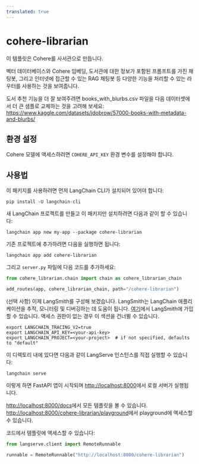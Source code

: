 ```yaml
---
translated: true
---
```


# cohere-librarian

이 템플릿은 Cohere를 사서관으로 만듭니다.

벡터 데이터베이스와 Cohere 임베딩, 도서관에 대한 정보가 포함된 프롬프트를 가진 채팅봇, 그리고 인터넷에 접근할 수 있는 RAG 채팅봇 등 다양한 기능을 처리할 수 있는 라우터를 사용하는 것을 보여줍니다.

도서 추천 기능을 더 잘 보여주려면 books_with_blurbs.csv 파일을 다음 데이터셋에서 더 큰 샘플로 교체하는 것을 고려해 보세요: https://www.kaggle.com/datasets/jdobrow/57000-books-with-metadata-and-blurbs/

## 환경 설정

Cohere 모델에 액세스하려면 `COHERE_API_KEY` 환경 변수를 설정해야 합니다.

## 사용법

이 패키지를 사용하려면 먼저 LangChain CLI가 설치되어 있어야 합니다:

```shell
pip install -U langchain-cli
```

새 LangChain 프로젝트를 만들고 이 패키지만 설치하려면 다음과 같이 할 수 있습니다:

```shell
langchain app new my-app --package cohere-librarian
```

기존 프로젝트에 추가하려면 다음을 실행하면 됩니다:

```shell
langchain app add cohere-librarian
```

그리고 `server.py` 파일에 다음 코드를 추가하세요:

```python
from cohere_librarian.chain import chain as cohere_librarian_chain

add_routes(app, cohere_librarian_chain, path="/cohere-librarian")
```

(선택 사항) 이제 LangSmith를 구성해 보겠습니다.
LangSmith는 LangChain 애플리케이션을 추적, 모니터링 및 디버깅하는 데 도움이 됩니다.
[여기](https://smith.langchain.com/)에서 LangSmith에 가입할 수 있습니다.
액세스 권한이 없는 경우 이 섹션을 건너뛸 수 있습니다.

```shell
export LANGCHAIN_TRACING_V2=true
export LANGCHAIN_API_KEY=<your-api-key>
export LANGCHAIN_PROJECT=<your-project>  # if not specified, defaults to "default"
```

이 디렉토리 내에 있다면 다음과 같이 LangServe 인스턴스를 직접 실행할 수 있습니다:

```shell
langchain serve
```

이렇게 하면 FastAPI 앱이 시작되며 [http://localhost:8000](http://localhost:8000)에서 로컬 서버가 실행됩니다.

[http://localhost:8000/docs](http://localhost:8000/docs)에서 모든 템플릿을 볼 수 있습니다.
[http://localhost:8000/cohere-librarian/playground](http://localhost:8000/cohere-librarian/playground)에서 playground에 액세스할 수 있습니다.

코드에서 템플릿에 액세스할 수 있습니다:

```python
from langserve.client import RemoteRunnable

runnable = RemoteRunnable("http://localhost:8000/cohere-librarian")
```
